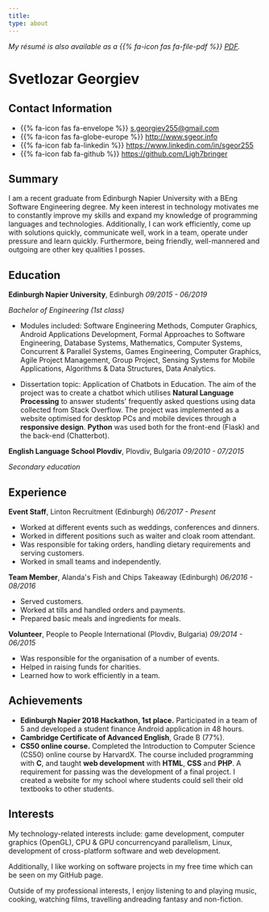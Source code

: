 ```yaml
---
title:
type: about
---
```


*My résumé is also available as a {{% fa-icon fas fa-file-pdf %}} [PDF](/cv/cv.pdf).*

# Svetlozar Georgiev

## Contact Information

- {{% fa-icon fas fa-envelope %}} [s.georgiev255@gmail.com](mailto:s.georgiev255@gmail.com)
- {{% fa-icon fas fa-globe-europe %}} http://www.sgeor.info
- {{% fa-icon fab fa-linkedin %}} https://www.linkedin.com/in/sgeor255
- {{% fa-icon fab fa-github %}} https://github.com/Ligh7bringer



## Summary

I am a recent graduate from Edinburgh Napier University with a BEng
Software Engineering degree. My keen interest in technology motivates me
to constantly improve my skills and expand my knowledge of programming
languages and technologies. Additionally, I can work efficiently, come
up with solutions quickly, communicate well, work in a team, operate
under pressure and learn quickly. Furthermore, being friendly,
well-mannered and outgoing are other key qualities I posses.

## Education

**Edinburgh Napier University**, Edinburgh *09/2015 - 06/2019*

*Bachelor of Engineering (1st class)*

- Modules included: Software Engineering Methods, Computer Graphics,
Android Applications Development, Formal Approaches to Software
Engineering, Database Systems, Mathematics, Computer Systems, Concurrent
& Parallel Systems, Games Engineering, Computer Graphics, Agile Project
Management, Group Project, Sensing Systems for Mobile Applications,
Algorithms & Data Structures, Data Analytics.

- Dissertation topic: Application of Chatbots in Education. The aim of
the project was to create a chatbot which utilises **Natural Language
Processing** to answer students' frequently asked questions using data
collected from Stack Overflow. The project was implemented as a website
optimised for desktop PCs and mobile devices through a **responsive
design**. **Python** was used both for the front-end (Flask) and the
back-end (Chatterbot).

**English Language School Plovdiv**, Plovdiv, Bulgaria 	*09/2010 - 07/2015*

*Secondary education*

## Experience

**Event Staff**, 
Linton Recruitment (Edinburgh) *06/2017 - Present*

- Worked at different events such as weddings, conferences and dinners.
- Worked in different positions such as waiter and cloak room attendant.
- Was responsible for taking orders, handling dietary requirements and
serving customers.
- Worked in small teams and independently.

**Team Member**, 
Alanda's Fish and Chips Takeaway (Edinburgh) *06/2016 - 08/2016*

- Served customers.
- Worked at tills and handled orders and payments.
- Prepared basic meals and ingredients for meals.

**Volunteer**,
People to People International (Plovdiv, Bulgaria) *09/2014 - 06/2015*

- Was responsible for the organisation of a number of events.
- Helped in raising funds for charities.
- Learned how to work efficiently in a team.


## Achievements

- **Edinburgh Napier 2018 Hackathon, 1st place.** Participated in a team of 5
  and developed a student finance Android application in 48 hours.
- **Cambridge Certificate of Advanced English**, Grade B (77%).
- **CS50 online course.** Completed the Introduction to Computer Science (CS50) online course by
  HarvardX. The course included programming with **C**, and taught **web
  development** with **HTML**, **CSS** and **PHP**. A requirement for
  passing was the development of a final project. I created a website for
  my school where students could sell their old textbooks to other
  students.

## Interests

My technology-related interests include: game development, computer graphics (OpenGL), CPU & GPU concurrencyand parallelism, Linux, development of cross-platform software and web development.

Additionally, I like working on software projects in my free time which can be seen on my GitHub page.

Outside of my professional interests, I enjoy listening to and playing music, cooking, watching films, travelling andreading fantasy and non-fiction.



















